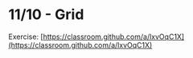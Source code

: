 # 11/10 - Grid

Exercise: [https://classroom.github.com/a/lxvOqC1X](https://classroom.github.com/a/lxvOqC1X)
